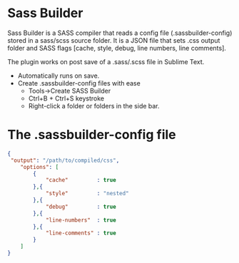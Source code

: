 Sass Builder
============

Sass Builder is a SASS compiler that reads a config file (.sassbuilder-config) stored
in a sass/scss source folder. It is a JSON file that sets .css output folder and SASS
flags [cache, style, debug, line numbers, line comments].

The plugin works on post save of a .sass/.scss file in Sublime Text.

* Automatically runs on save.
* Create .sassbuilder-config files with ease
  * Tools->Create SASS Builder
  * Ctrl+B + Ctrl+S keystroke
  * Right-click a folder or folders in the side bar.

The .sassbuilder-config file
============================
```json
{
 "output": "/path/to/compiled/css",
	"options": [
		{
			"cache"         : true
		},{
			"style"         : "nested"
		},{
			"debug"         : true
		},{
			"line-numbers"  : true
		},{
			"line-comments" : true
		}
	]
}
```